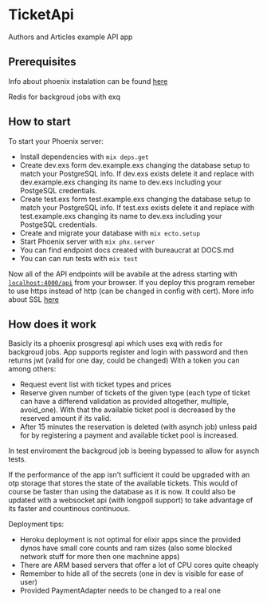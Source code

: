# TicketApi

Authors and Articles example API app

## Prerequisites

Info about phoenix instalation can be found [here](https://phoenixframework.readme.io/docs/installation)

Redis for backgroud jobs with exq

## How to start

To start your Phoenix server:

* Install dependencies with `mix deps.get`
* Create dev.exs form dev.example.exs changing the database setup to match your PostgreSQL info. If dev.exs exists delete it and replace with dev.example.exs changing its name to dev.exs including your PostgeSQL credentials.
* Create test.exs form test.example.exs changing the database setup to match your PostgreSQL info. If test.exs exists delete it and replace with test.example.exs changing its name to dev.exs including your PostgeSQL credentials.
* Create and migrate your database with `mix ecto.setup`
* Start Phoenix server with `mix phx.server`
* You can find endpoint docs created with bureaucrat at DOCS.md
* You can can run tests with `mix test`

Now all of the API endpoints will be avabile at the adress starting with [`localhost:4000/api`](http://localhost:4000/api) from your browser.
If you deploy this program remeber to use https instead of http (can be changed in config with cert).
More info about SSL [here](https://phoenixframework.readme.io/docs/configuration-for-ssl)

## How does it work

  Basicly its a phoenix prosgresql api which uses exq with redis for backgroud jobs.
  App supports register and login with password and then returns jwt (valid for one day, could be changed)
  With a token you can among others:

* Request event list with ticket types and prices
* Reserve given number of tickets of the given type (each type of ticket can have a differend validation as provided altogether, multiple, avoid_one).
  With that the available ticket pool is decreased by the reserved amount if its valid.
* After 15 minutes the reservation is deleted (with asynch job) unless paid for by registering a payment and available ticket pool is increased.

In test enviroment the backgroud job is beeing bypassed to allow for asynch tests.

If the performance of the app isn't sufficient it could be upgraded with an otp storage that stores the state of the available tickets.
This would of course be faster than using the database as it is now.
It could also be updated with a websocket api (with longpoll support) to take advantage of its faster and countinous continuous.

Deployment tips:

* Heroku deployment is not optimal for elixir apps since the provided dynos have small core counts and ram sizes (also some blocked network stuff for more then one machnine apps)
* There are ARM based servers that offer a lot of CPU cores quite cheaply
* Remember to hide all of the secrets (one in dev is visible for ease of user)
* Provided PaymentAdapter needs to be changed to a real one
